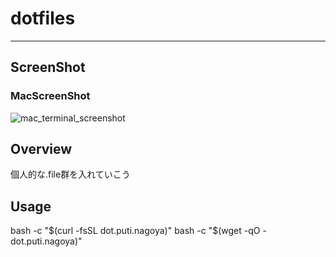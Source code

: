 # dotfiles
---

## ScreenShot  
### MacScreenShot  
![mac_terminal_screenshot](https://user-images.githubusercontent.com/10633131/42027824-92084f74-7b05-11e8-8030-adf3fe7efb79.png)

## Overview  
個人的な.file群を入れていこう

## Usage  
bash -c "$(curl -fsSL dot.puti.nagoya)"  
bash -c "$(wget -qO - dot.puti.nagoya)"  
